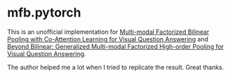# mfb.pytorch
This is an unofficial implementation for [Multi-modal Factorized Bilinear Pooling with Co-Attention Learning for Visual Question Answering](http://openaccess.thecvf.com/content_iccv_2017/html/Yu_Multi-Modal_Factorized_Bilinear_ICCV_2017_paper.html) and [Beyond Bilinear: Generalized Multi-modal Factorized High-order Pooling for Visual Question Answering](https://arxiv.org/abs/1708.03619).

The author helped me a lot when I tried to replicate the result. Great thanks.
